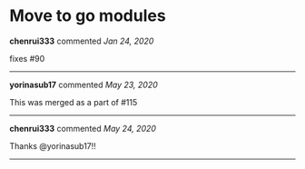 # Move to go modules

**chenrui333** commented *Jan 24, 2020*

fixes #90 
<br />
***


**yorinasub17** commented *May 23, 2020*

This was merged as a part of #115 
***

**chenrui333** commented *May 24, 2020*

Thanks @yorinasub17!!
***


